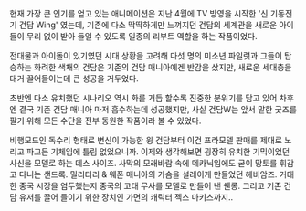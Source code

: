 현재 가장 큰 인기를 얻고 있는 애니메이션은 지난 4월에 TV 방영을 시작한 '신 기동전기 건담 Wing' 였는데, 기존에 다소 딱딱하게만 느껴지던 건담의 세계관을 새로운 아이들이 무리 없이 받아 들일 수 있도록 일종의 리부트 역할을 하는 작품이었다. 

전대물과 아이돌이 있기였던 시대 상황을 고려해 다섯 명의 미소년 파일럿과 그들이 탑승하는 화려한 색채의 건담은 기존의 건담 매니아에겐 반감을 샀지만, 새로운 세대층을 대거 끌어들이는데 큰 성공을 거두었다. 

초반엔 다소 유치했던 시나리오 역시 화를 거듭 할수록 진중한 분위기를 담고 있어 차후엔 결국 기존 건담 매니아 마저 흡수하는데 성공했지만, 사실 건담W는 앞서 말한 굿즈를 팔기 위해 모든 수단을 전부 동원한 작품이라 볼 수 있었다. 

비행모드인 독수리 형태로 변신이 가능한 윙 건담부터 이건 프라모델 판매를 제대로 노리고 파고든 기체임에 틀림 없었으니까. 
이제와 생각해보면 굉장히 유치한 기믹이었던 사신을 모델로 하는 데스 사이즈. 
사막의 모래바람 속에 메카닉임에도 굳이 망토를 휘감고 다니는 샌드록. 
밀리터리 & 웨폰 매니아의 가슴을 설레이게 만들었던 헤비암즈. 
거대한 중국 시장을 염두했는지 중국의 고대 무사를 모델로 만들어 낸 쉔롱. 
그리고 기존 건담 유저를 끌어 들이기 위한 장치인 가면의 캐릭터 젝스 마키스까지.. 
